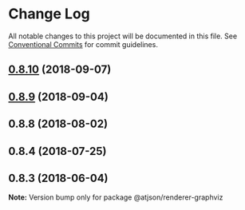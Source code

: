 # Change Log

All notable changes to this project will be documented in this file.
See [Conventional Commits](https://conventionalcommits.org) for commit guidelines.

## [0.8.10](https://github.com/CondeNast-Copilot/atjson/compare/@atjson/renderer-graphviz@0.8.9...@atjson/renderer-graphviz@0.8.10) (2018-09-07)

## [0.8.9](https://github.com/CondeNast-Copilot/atjson/compare/@atjson/renderer-graphviz@0.8.8...@atjson/renderer-graphviz@0.8.9) (2018-09-04)

## 0.8.8 (2018-08-02)

## 0.8.4 (2018-07-25)

## 0.8.3 (2018-06-04)

**Note:** Version bump only for package @atjson/renderer-graphviz
